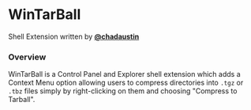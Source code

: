 # WinTarBall

Shell Extension written by [**@chadaustin**](https://www.github.com/chadaustin)

### Overview
WinTarBall is a Control Panel and Explorer shell extension which adds a Context Menu option allowing users to compress directories into `.tgz` or `.tbz` files simply by right-clicking on them and choosing "Compress to Tarball".
